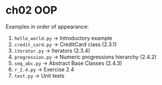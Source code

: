 # ch02 OOP

Examples in order of appearance:

1. `hello_world.py` → Introductory example  
2. `credit_card.py` → CreditCard class (2.3.1)  
3. `iterator.py` → Iterators (2.3.4)  
4. `progression.py` → Numeric progressions hierarchy (2.4.2)  
5. `seq_abc.py` → Abstract Base Classes (2.4.3)  
6. `r_2.4.py` → Exercise 2.4  
7. `test.py` → Unit tests  
